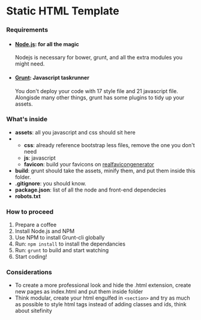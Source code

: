 # Static HTML Template

### Requirements

*   #### [Node.js](http://nodejs.org): for all the magic

    Nodejs is necessary for bower, grunt, and all the extra modules you might need.

*   #### [Grunt](http://gruntjs.com/): Javascript taskrunner

    You don't deploy your code with 17 style file and 21 javascript file. Alongisde many other things, grunt has some plugins to tidy up your assets.

### What's inside

*   **assets**: all you javascript and css should sit here
*   *   **css**: already reference bootstrap less files, remove the one you don't need
    *   **js**: javascript
    *   **favicon**: build your favicons on [realfavicongenerator](http://realfavicongenerator.net/)
*   **build**: grunt should take the assets, minify them, and put them inside this folder.
*   **.gitignore**: you should know.
*   **package.json**: list of all the node and front-end dependecies
*   **robots.txt**

### How to proceed

1.  Prepare a coffee
2.  Install Node.js and NPM
3.  Use NPM to install Grunt-cli globally
4.  Run: `npm install` to install the dependancies
6.  Run: `grunt` to build and start watching
7.  Start coding!

### Considerations
*	To create a more professional look and hide the .html extension, create new pages as index.html and put them inside folder
*	Think modular, create your html engulfed in `<section>` and try as much as possible to style html tags instead of adding classes and ids, think about sitefinity
